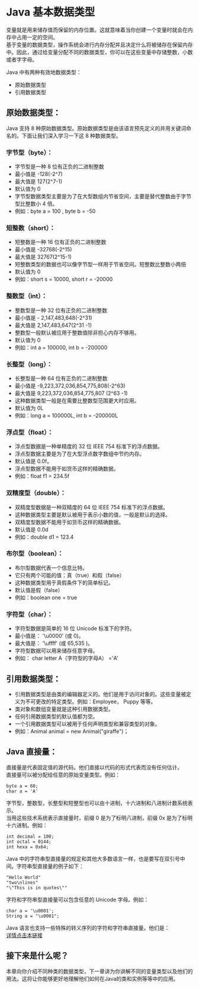 # Java 基本数据类型  

变量就是用来储存值而保留的内存位置。这就意味着当你创建一个变量时就会在内存中占用一定的空间。  
基于变量的数据类型，操作系统会进行内存分配并且决定什么将被储存在保留内存中。因此，通过给变量分配不同的数据类型，你可以在这些变量中存储整数，小数或者字字母。  

Java 中有两种有效地数据类型：  
- 原始数据类型  
- 引用数据类型  

## 原始数据类型：  
Java 支持 8 种原始数据类型。原始数据类型是由该语言预先定义的并用关键词命名的。下面让我们深入学习一下这 8 种数据类型。  

### 字节型（byte）：  
- 字节型是一种 8 位有正负的二进制整数  
- 最小值是 -128(-2^7)  
- 最大值是 127(2^7-1)  
- 默认值为 0  
- 字节型数据类型主要是为了在大型数组内节省空间，主要是替代整数由于字节型比整数小 4 倍。  
- 例如：byte a = 100 , byte b = -50  

### 短整数（short）：  
- 短整数是一种 16 位有正负的二进制整数  
- 最小值是 -32768(-2^15)  
- 最大值是 32767(2^15-1)  
- 短整数类型的数据也可以像字节型一样用于节省空间。短整数比整数小两倍  
- 默认值为 0  
- 例如：short s = 10000, short r = -20000  

### 整数型（int）：  
- 整数型是一种 32 位有正负的二进制整数  
- 最小值是 - 2,147,483,648(-2^31)  
- 最大值是 2,147,483,647(2^31 -1)  
- 整数型一般默认被应用于整数值除非担心内存不够用。  
- 默认值为 0  
- 例如：int a = 100000, int b = -200000  

### 长整型（long）：  
- 长整型是一种 64 位有正负的二进制整数  
- 最小值是 -9,223,372,036,854,775,808(-2^63)  
- 最大值是 9,223,372,036,854,775,807 (2^63 -1)  
- 这种数据类型一般是在需要比整数型范围更大时应用。  
- 默认值为 0L  
- 例如：long a = 100000L, int b = -200000L  

### 浮点型（float）：  
- 浮点型数据是一种单精度的 32 位 IEEE 754 标准下的浮点数据。  
- 浮点型数据主要是为了在大型浮点数字数组中节约内存。  
- 默认值是 0.0f。  
- 浮点型数据不能用于如货币这样的精确数据。  
- 例如：float f1 = 234.5f  

### 双精度型（double）：  
- 双精度型数据是一种双精度的 64 位 IEEE 754 标准下的浮点数据。  
- 这种数据类型主要是默认被用于表示小数的值，一般是默认的选择。  
- 双精度型数据不能用于如货币这样的精确数据。  
- 默认值是 0.0d  
- 例如：double d1 = 123.4  

### 布尔型（boolean）：  
- 布尔型数据代表一个信息比特。  
- 它只有两个可能的值：真（true）和假（false）  
- 这种数据类型用于真假条件下的简单标记。  
- 默认值是假（false）  
- 例如：boolean one = true  

### 字符型（char）：  
- 字符型数据是简单的 16 位 Unicode 标准下的字符。  
- 最小值是： '\u0000' (或 0)。  
- 最大值是： '\uffff' (或 65,535 )。  
- 字符型数据可以用来储存任意字母。  
- 例如： char letter A（字符型的字母A） ='A'  

## 引用数据类型：  
- 引用数据类型是由类的编辑器定义的。他们是用于访问对象的。这些变量被定义为不可更改的特定类型。例如：Employee， Puppy 等等。  
- 类对象和数组变量就是这种引用数据类型。  
- 任何引用数据类型的默认值都为空。  
- 一个引用数据类型可以被用于任何声明类型和兼容类型的对象。  
- 例如：Animal animal = new Animal("giraffe")；  

## Java 直接量：  
直接量是代表固定值的源代码。他们直接以代码的形式代表而没有任何估计。  
直接量可以被分配给任意的原始变量类型。例如：  
```
byte a = 68;
char a = 'A'
```
字节型，整数型，长整型和短整型也可以由十进制，十六进制和八进制计数系统表示。  
当用这些技术系统表示直接量时，前缀 0 是为了标明八进制，前缀 0x 是为了标明十六进制。例如：  
```
int decimal = 100;
int octal = 0144;
int hexa = 0x64;
```
Java 中的字符串型直接量的规定和其他大多数语言一样，也是要写在双引号中间。字符串型直接量的例子如下：
```
"Hello World"
"two\nlines"
"\"This is in quotes\""
``` 

字符和字符串型直接量可以包含任意的 Unicode 字母。例如：
```
char a = '\u0001';
String a = "\u0001";
```

Java 语言也支持一些特殊的转义序列的字符和字符串直接量。他们是：  
[详情点击本链接](http://www.tutorialspoint.com/java/java_basic_datatypes.htm)
  

## 接下来是什么呢？  
本章向你介绍不同种类的数据类型，下一章讲为你讲解不同的变量类型以及他们的用法。这将让你能够更好地理解他们如何在Java的类和实例等等中的应用。  
